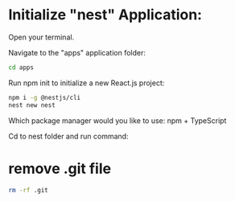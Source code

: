 # Initialize "nest" Application:

Open your terminal.

Navigate to the "apps" application folder:

```bash
cd apps
```

Run npm init to initialize a new React.js project:

```bash
npm i -g @nestjs/cli
nest new nest
```

Which package manager would you like to use: npm + TypeScript

Cd to nest folder and run command:

# remove .git file

```bash
rm -rf .git
```
